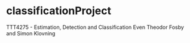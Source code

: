 # classificationProject

TTT4275 - Estimation, Detection and Classification
Even Theodor Fosby and Simon Klovning
